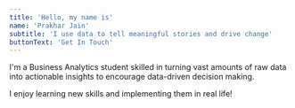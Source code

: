 ```yaml
---
title: 'Hello, my name is'
name: 'Prakhar Jain'
subtitle: 'I use data to tell meaningful stories and drive change'
buttonText: 'Get In Touch'
---
```


I'm a Business Analytics student skilled in turning vast amounts of raw data into actionable insights to encourage data-driven decision making.

I enjoy learning new skills and implementing them in real life!
